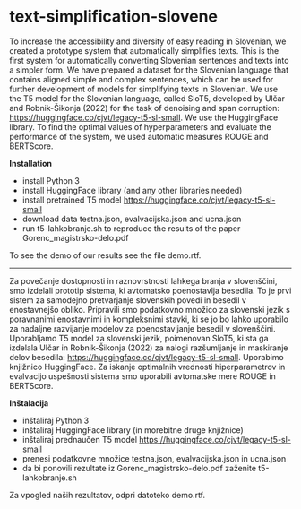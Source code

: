 # text-simplification-slovene

To increase the accessibility and diversity of easy reading in Slovenian, we created a prototype system that automatically simplifies texts. This is the first system for automatically converting Slovenian sentences and texts into a simpler form. We have prepared a dataset for the Slovenian language that contains aligned simple and complex sentences, which can be used for further development of models for simplifying texts in Slovenian. We use the T5 model for the Slovenian language, called SloT5, developed by Ulčar and Robnik-Šikonja (2022) for the task of denoising and span corruption: https://huggingface.co/cjvt/legacy-t5-sl-small. We use the HuggingFace library. To find the optimal values of hyperparameters and evaluate the performance of the system, we used automatic measures ROUGE and BERTScore. 

**Installation**

- install Python 3 
- install HuggingFace library (and any other libraries needed)
- install pretrained T5 model https://huggingface.co/cjvt/legacy-t5-sl-small
- download data testna.json, evalvacijska.json and ucna.json
- run t5-lahkobranje.sh to reproduce the results of the paper Gorenc_magistrsko-delo.pdf

To see the demo of our results see the file demo.rtf.
______________________

Za povečanje dostopnosti in raznovrstnosti lahkega branja v slovenščini, smo izdelali prototip sistema, ki avtomatsko poenostavlja besedila. To je prvi sistem za samodejno pretvarjanje slovenskih povedi in besedil v enostavnejšo obliko. Pripravili smo podatkovno množico za slovenski jezik s poravnanimi enostavnimi in kompleksnimi stavki, ki se jo bo lahko uporabilo za nadaljne razvijanje modelov za poenostavljanje besedil v slovenščini. Uporabljamo T5 model za slovenski jezik, poimenovan SloT5, ki sta ga izdelala Ulčar in Robnik-Šikonja (2022) za nalogi razšumljanje in maskiranje delov besedila: https://huggingface.co/cjvt/legacy-t5-sl-small. Uporabimo knjižnico HuggingFace. Za iskanje optimalnih vrednosti hiperparametrov in evalvacijo uspešnosti sistema smo uporabili avtomatske mere ROUGE in BERTScore.

**Inštalacija**

- inštaliraj Python 3 
- inštaliraj HuggingFace library (in morebitne druge knjižnice)
- inštaliraj prednaučen T5 model https://huggingface.co/cjvt/legacy-t5-sl-small
- prenesi podatkovne množice testna.json, evalvacijska.json in ucna.json
- da bi ponovili rezultate iz Gorenc_magistrsko-delo.pdf zaženite t5-lahkobranje.sh 

Za vpogled naših rezultatov, odpri datoteko demo.rtf.
